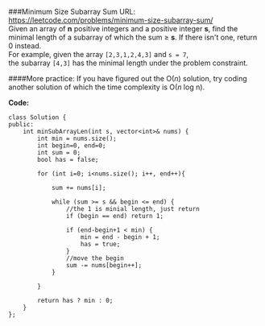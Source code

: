 ###Minimum Size Subarray Sum
URL: https://leetcode.com/problems/minimum-size-subarray-sum/</br>
Given an array of __n__ positive integers and a positive integer __s__, find the minimal length of a subarray of which the sum ≥ __s__. If there isn't one, return 0 instead.</br>
For example, given the array `[2,3,1,2,4,3]` and `s = 7`,</br>
the subarray `[4,3]` has the minimal length under the problem constraint.

####More practice:
If you have figured out the O(_n_) solution, try coding another solution of which the time complexity is O(_n_ log n).

__Code:__


	class Solution {
	public:
	    int minSubArrayLen(int s, vector<int>& nums) {
	        int min = nums.size();
	        int begin=0, end=0;
	        int sum = 0;
	        bool has = false;
	        
	        for (int i=0; i<nums.size(); i++, end++){
	            
	            sum += nums[i];
	            
	            while (sum >= s && begin <= end) {
	                //the 1 is minial length, just return
	                if (begin == end) return 1;
	                
	                if (end-begin+1 < min) {
	                    min = end - begin + 1;
	                    has = true;
	                }
	                //move the begin
	                sum -= nums[begin++];
	            }
	 
	        }
	        
	        return has ? min : 0; 
	    }
	};